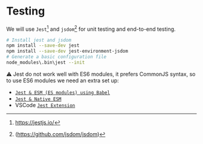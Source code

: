 # Testing

We will use `Jest`[^jest-test] and `jsdom`[^jsdom-test] for unit testing and end-to-end testing.

```bash
# Install jest and jsdom
npm install --save-dev jest
npm install --save-dev jest-environment-jsdom
# Generate a basic configuration file
node_modules\.bin\jest --init
```

:warning: Jest do not work well with ES6 modules, it prefers CommonJS syntax, so to use ES6 modules we need an extra set up:

- [`Jest & ESM (ES modules) using Babel`](../../configs/jest/jest-esm-using-babel.md)
- [`Jest & Native ESM`](../../configs/jest/jest-native-esm.md)
- VSCode [`Jest Extension`](../../configs/jest/Jest-vsc-extension.md)

[^jest-test]: https://jestjs.io/
[^jsdom-test]: (https://github.com/jsdom/jsdom)
